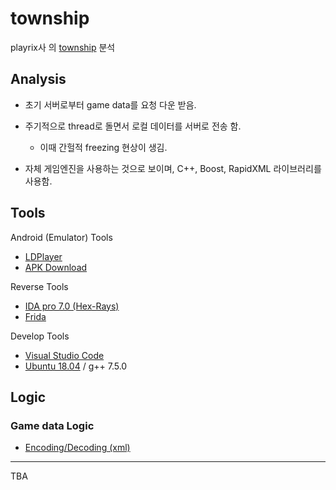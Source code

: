 # township

playrix사 의 [township](https://www.playrix.com/township/) 분석

## Analysis
- 초기 서버로부터 game data를 요청 다운 받음.
- 주기적으로 thread로 돌면서 로컬 데이터를 서버로 전송 함.
   - 이때 간헐적 freezing 현상이 생김.

- 자체 게임엔진을 사용하는 것으로 보이며, C++, Boost, RapidXML 라이브러리를 사용함.


## Tools

Android (Emulator) Tools
- [LDPlayer](https://kr.ldplayer.net/)
- [APK Download](https://www.apkmirror.com/apk/playrix/township/township-7-8-6-release/#downloads)


Reverse Tools
- [IDA pro 7.0 (Hex-Rays)](https://www.hex-rays.com/products/ida/)
- [Frida](https://frida.re/)


Develop Tools
- [Visual Studio Code](https://code.visualstudio.com/)
- [Ubuntu 18.04](https://releases.ubuntu.com/18.04/) / g++ 7.5.0

## Logic

### Game data Logic
 - [Encoding/Decoding (xml) ](parsing_encoded_xml/)

----

TBA